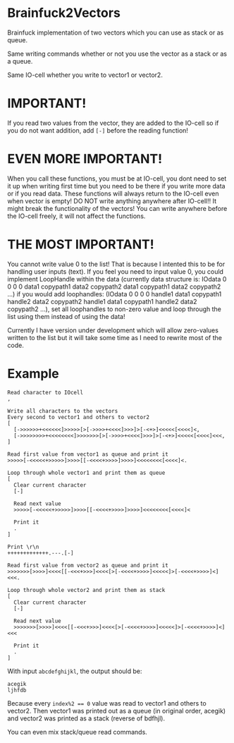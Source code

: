 # Brainfuck2Vectors
Brainfuck implementation of two vectors which you can use as stack or as queue.

Same writing commands whether or not you use the vector as a stack or as a queue.

Same IO-cell whether you write to vector1 or vector2.

# IMPORTANT!
If you read two values from the vector, they are added to the IO-cell so if you do not want addition, add `[-]` before the reading function!

# EVEN MORE IMPORTANT!
When you call these functions, you must be at IO-cell, you dont need to set it up when writing first time but you need to be there if you write more data or if you read data. These functions will always return to the IO-cell even when vector is empty! DO NOT write anything anywhere after IO-cell!! It might break the functionality of the vectors! You can write anywhere before the IO-cell freely, it will not affect the functions.

# THE MOST IMPORTANT!
You cannot write value 0 to the list! That is because I intented this to be for handling user inputs (text). If you feel you need to input value 0, you could implement LoopHandle within the data (currently data structure is: IOdata 0 0 0 0 data1 copypath1 data2 copypath2 data1 copypath1 data2 copypath2 ...) if you would add loophandles: (IOdata 0 0 0 0 handle1 data1 copypath1 handle2 data2 copypath2 handle1 data1 copypath1 handle2 data2 copypath2 ...), set all loophandles to non-zero value and loop through the list using them instead of using the data!

Currently I have version under development which will allow zero-values written to the list but it will take some time as I need to rewrite most of the code.

# Example

    Read character to IOcell
    ,

    Write all characters to the vectors
    Every second to vector1 and others to vector2
    [
      [->>>>>>+<<<<<<]>>>>>[>[->>>>+<<<<]>>>]>[-<+>]<<<<<[<<<<]<,
      [->>>>>>>>+<<<<<<<<]>>>>>>>[>[->>>>+<<<<]>>>]>[-<+>]<<<<<[<<<<]<<<,
    ]

    Read first value from vector1 as queue and print it
    >>>>>[-<<<<<+>>>>>]>>>>[[-<<<<+>>>>]>>>>]<<<<<<<<[<<<<]<.

    Loop through whole vector1 and print them as queue
    [
      Clear current character
      [-]

      Read next value
      >>>>>[-<<<<<+>>>>>]>>>>[[-<<<<+>>>>]>>>>]<<<<<<<<[<<<<]<

      Print it
      .
    ]

    Print \r\n
    +++++++++++++.---.[-]

    Read first value from vector2 as queue and print it
    >>>>>>>[>>>>]<<<<[[-<<<+>>>]<<<<[>[-<<<<+>>>>]<<<<<]>[-<<<<+>>>>]<]<<<.

    Loop through whole vector2 and print them as stack
    [
      Clear current character
      [-]

      Read next value
      >>>>>>>[>>>>]<<<<[[-<<<+>>>]<<<<[>[-<<<<+>>>>]<<<<<]>[-<<<<+>>>>]<]<<<

      Print it
      .
    ]
With input `abcdefghijkl`, the output should be:

    acegik
    ljhfdb

Because every `index%2 == 0` value was read to vector1 and others to vector2. Then vector1 was printed out as a queue (in original order, acegik) and vector2 was printed as a stack (reverse of bdfhjl).

You can even mix stack/queue read commands.
